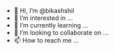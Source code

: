 - 👋 Hi, I’m @bikashshil
- 👀 I’m interested in ...
- 🌱 I’m currently learning ...
- 💞️ I’m looking to collaborate on ...
- 📫 How to reach me ...

<!---
bikashshil/bikashshil is a ✨ special ✨ repository because its `README.md` (this file) appears on your GitHub profile.
You can click the Preview link to take a look at your changes.
--->
